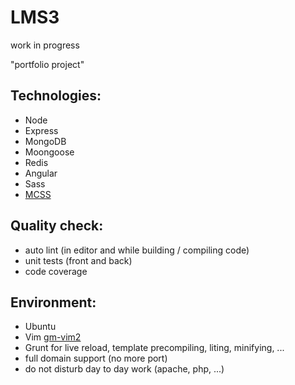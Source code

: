 # LMS3
work in progress

"portfolio project"

## Technologies:
* Node
* Express
* MongoDB
* Moongoose
* Redis
* Angular
* Sass
* [MCSS](http://operatino.github.io/MCSS/en/)

## Quality check:
* auto lint (in editor and while building / compiling code)
* unit tests (front and back)
* code coverage

## Environment:
* Ubuntu
* Vim [gm-vim2](https://github.com/gmoulin/gm-vim2)
* Grunt for live reload, template precompiling, liting, minifying, ...
* full domain support (no more port)
* do not disturb day to day work (apache, php, ...)
